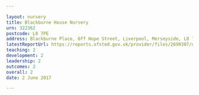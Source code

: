 ```yaml
---

layout: nursery
title: Blackburne House Nursery
urn: 322362
postcode: L8 7PE
address: Blackburne Place, Off Hope Street, Liverpool, Merseyside, L8 7PE
latestReportUrl: https://reports.ofsted.gov.uk/provider/files/2699307/urn/322362.pdf
teaching: 2
development: 2
leadership: 2
outcomes: 2
overall: 2
date: 2 June 2017

---
```

